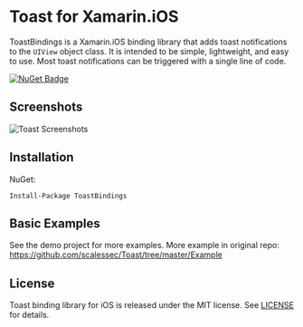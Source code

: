 # Toast for Xamarin.iOS

ToastBindings is a Xamarin.iOS binding library that adds toast notifications to the `UIView` object class. It is intended to be simple, lightweight, and easy to use. Most toast notifications can be triggered with a single line of code.

[![NuGet Badge](https://buildstats.info/nuget/ToastBindings)](https://www.nuget.org/packages/ToastBindings/)

## Screenshots

![Toast Screenshots](https://github.com/scalessec/Toast/raw/master/toast_screenshots.jpg)

## Installation

NuGet:

```
Install-Package ToastBindings
```

## Basic Examples

See the demo project for more examples. More example in original repo: https://github.com/scalessec/Toast/tree/master/Example

## License

Toast binding library for iOS is released under the MIT license. See [LICENSE](LICENSE) for details.

